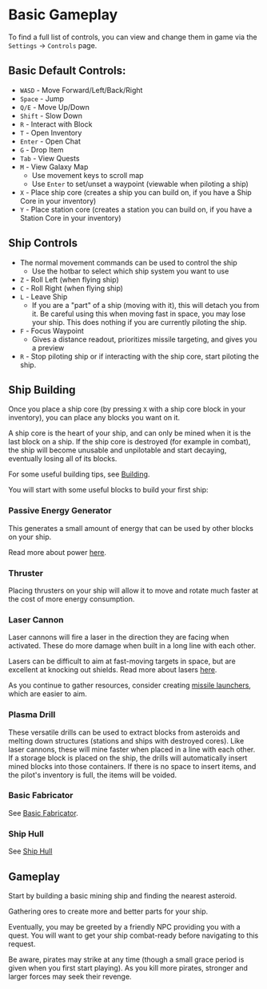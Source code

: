 # Basic Gameplay

To find a full list of controls, you can view and change them in game via the `Settings` -> `Controls` page.

## Basic Default Controls:

- `WASD` - Move Forward/Left/Back/Right
- `Space` - Jump
- `Q/E` - Move Up/Down
- `Shift` - Slow Down
- `R` - Interact with Block
- `T` - Open Inventory
- `Enter` - Open Chat
- `G` - Drop Item
- `Tab` - View Quests
- `M` - View Galaxy Map
  - Use movement keys to scroll map
  - Use `Enter` to set/unset a waypoint (viewable when piloting a ship)
- `X` - Place ship core (creates a ship you can build on, if you have a Ship Core in your inventory)
- `Y` - Place station core (creates a station you can build on, if you have a Station Core in your inventory)

## Ship Controls

- The normal movement commands can be used to control the ship
  - Use the hotbar to select which ship system you want to use
- `Z` - Roll Left (when flying ship)
- `C` - Roll Right (when flying ship)
- `L` - Leave Ship
  - If you are a "part" of a ship (moving with it), this will detach you from it. Be careful using this when moving fast in space, you may lose your ship. This does nothing if you are currently piloting the ship.
- `F` - Focus Waypoint
  - Gives a distance readout, prioritizes missile targeting, and gives you a preview
- `R` - Stop piloting ship or if interacting with the ship core, start piloting the ship.

## Ship Building

Once you place a ship core (by pressing `X` with a ship core block in your inventory), you can place any blocks you want on it.

A ship core is the heart of your ship, and can only be mined when it is the last block on a ship. If the ship core is destroyed (for example in combat), the ship will become unusable and unpilotable and start decaying, eventually losing all of its blocks.

For some useful building tips, see [Building](building.md).

You will start with some useful blocks to build your first ship:

### Passive Energy Generator

This generates a small amount of energy that can be used by other blocks on your ship.

Read more about power [here](energy.md#Passive%20Energy%20Generator).

### Thruster

Placing thrusters on your ship will allow it to move and rotate much faster at the cost of more energy consumption.

### Laser Cannon

Laser cannons will fire a laser in the direction they are facing when activated. These do more damage when built in a long line with each other.

Lasers can be difficult to aim at fast-moving targets in space, but are excellent at knocking out shields. Read more about lasers [here](./weapons.md#Lasers).

As you continue to gather resources, consider creating [missile launchers](./weapons.md#Missiles), which are easier to aim.

### Plasma Drill

These versatile drills can be used to extract blocks from asteroids and melting down structures (stations and ships with destroyed cores). Like laser cannons, these will mine faster when placed in a line with each other. If a storage block is placed on the ship, the drills will automatically insert mined blocks into those containers. If there is no space to insert items, and the pilot's inventory is full, the items will be voided.

### Basic Fabricator

See [Basic Fabricator](crafting.md#Basic%20Fabricator).

### Ship Hull

See [Ship Hull](./defenses.md#Ship%20Hull%20Glass)

## Gameplay

Start by building a basic mining ship and finding the nearest asteroid.

Gathering ores to create more and better parts for your ship.

Eventually, you may be greeted by a friendly NPC providing you with a quest. You will want to get your ship combat-ready before navigating to this request.

Be aware, pirates may strike at any time (though a small grace period is given when you first start playing). As you kill more pirates, stronger and larger forces may seek their revenge.
